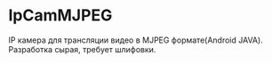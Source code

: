 # IpCamMJPEG
IP камера для  трансляции  видео в MJPEG формате(Android JAVA). 
<br> Разработка сырая, требует шлифовки.

